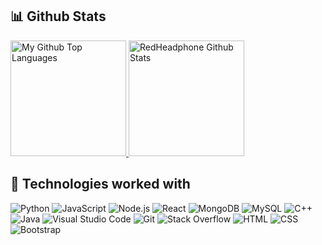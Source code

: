## 📊 Github Stats

<span>
<a href="[https://github.com/rahulr2109]">
<img height="185" src="https://github-readme-stats-redheadphone.vercel.app/api/top-langs/?username=rahulr2109&layout=compact&langs_count=8&theme=github_dark&hide=SCSS,GLSL,GAP&border_color=404040" alt="My Github Top Languages" />
<img height="185" src="https://github-readme-stats-redheadphone.vercel.app/api?username=rahulr2109&show_icons=true&count_private=true&theme=github_dark&border_color=404040" alt="RedHeadphone Github Stats" />
</a>
</span>


<!--
## 📈 Coding Profiles

<span>
<a href="https://codeforces.com/profile/mhtkrag">
<img height="316" src="https://codeforces-readme-stats.vercel.app/api/card?username=mhtkrag&theme=github_dark&force_username=true&border_color=404040" alt="mhtkrag Codeforces stats"/>
</a>
<a href="https://leetcode.com/mohitagrawal_">
<img height="316" src="https://leetcard.jacoblin.cool/mohitagrawal_?theme=dark&font=Ubuntu&cache=14400&ext=contest&sheets=https://gist.githubusercontent.com/mohitagrawal_/5e715e284c89cace8f5fa09f7fb930b8/raw/ec0be570f114124b1a2156a660d67baa0ab5639d/leetcode_stats_card.css" alt="mohitagrawal_ Leetcode Stats"/>
</a>
</span>
-->



## 🧩 Technologies worked with

<p>
<img alt="Python" src="https://img.shields.io/badge/Python-14354C.svg?logo=python&logoColor=white">
<img alt="JavaScript" src="https://img.shields.io/badge/JavaScript-F7DF1E.svg?logo=javascript&logoColor=black">
<img alt="Node.js" src="https://img.shields.io/badge/Node.js-43853D.svg?logo=node.js&logoColor=white">
<img alt="React" src="https://img.shields.io/badge/React-20232A?logo=react&logoColor=61DAFB">
<img alt="MongoDB" src ="https://img.shields.io/badge/MongoDB-4ea94b.svg?logo=mongodb&logoColor=white">
<img alt="MySQL" src="https://img.shields.io/badge/MySQL-00000F?logo=mysql&logoColor=white">
<img alt="C++" src="https://img.shields.io/badge/C%2B%2B-00599C?logo=c%2B%2B&logoColor=white">
<img alt="Java" src="https://img.shields.io/badge/Java-ED8B00?logo=Java&logoColor=white">
<img alt="Visual Studio Code" src="https://img.shields.io/badge/Visual%20Studio%20Code-0078d7.svg?logo=visual-studio-code&logoColor=white">
<img alt="Git" src="https://img.shields.io/badge/Git-F05033.svg?logo=git&logoColor=white">
<img alt="Stack Overflow" src="https://img.shields.io/badge/-Stack%20Overflow-FE7A16?logo=stack-overflow&logoColor=white">
<img alt="HTML" src="https://img.shields.io/badge/HTML-E34F26.svg?logo=html5&logoColor=white">
<img alt="CSS" src="https://img.shields.io/badge/CSS-1572B6.svg?logo=css3&logoColor=white">
<img alt="Bootstrap" src="https://img.shields.io/badge/Bootstrap-7952B3.svg?logo=bootstrap&logoColor=white">
</p>
